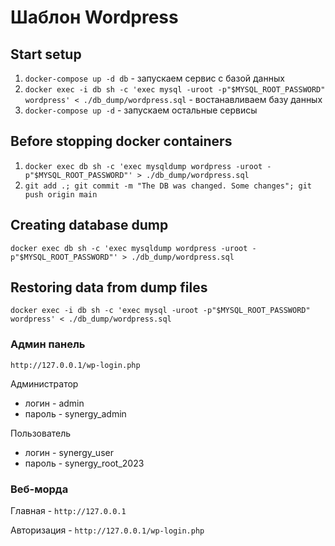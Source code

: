 # Шаблон Wordpress


## Start setup
1. `docker-compose up -d db` - запускаем сервис с базой данных
2. `docker exec -i db sh -c 'exec mysql -uroot -p"$MYSQL_ROOT_PASSWORD" wordpress' < ./db_dump/wordpress.sql` - востанавливаем базу данных
3. `docker-compose up -d` - запускаем остальные сервисы

## Before  stopping docker containers
1. `docker exec db sh -c 'exec mysqldump wordpress -uroot -p"$MYSQL_ROOT_PASSWORD"' > ./db_dump/wordpress.sql`
2. `git add .; git commit -m "The DB was changed. Some changes"; git push origin main`

## Creating database dump
`docker exec db sh -c 'exec mysqldump wordpress -uroot -p"$MYSQL_ROOT_PASSWORD"' > ./db_dump/wordpress.sql`

## Restoring data from dump files
`docker exec -i db sh -c 'exec mysql -uroot -p"$MYSQL_ROOT_PASSWORD" wordpress' < ./db_dump/wordpress.sql`

### Админ панель
`http://127.0.0.1/wp-login.php`

Администратор
- логин - admin
- пароль - synergy_admin

Пользователь
- логин - synergy_user
- пароль - synergy_root_2023

### Веб-морда
Главная - `http://127.0.0.1`

Авторизация - `http://127.0.0.1/wp-login.php`
